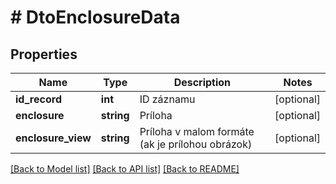 # # DtoEnclosureData

## Properties

Name | Type | Description | Notes
------------ | ------------- | ------------- | -------------
**id_record** | **int** | ID záznamu | [optional]
**enclosure** | **string** | Príloha | [optional]
**enclosure_view** | **string** | Príloha v malom formáte (ak je prílohou obrázok) | [optional]

[[Back to Model list]](../../README.md#models) [[Back to API list]](../../README.md#endpoints) [[Back to README]](../../README.md)
